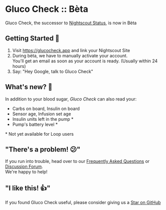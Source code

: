 # Gluco Check :: Bèta

Gluco Check, the successor to [Nightscout Status](https://git.io/nightscoutstatus), is now in Bèta

## Getting Started 🚀

1. Visit https://glucocheck.app and link your Nightscout Site
2. During bèta, we have to manually activate your account.  
   You'll get an email as soon as your account is ready. (Usually within 24 hours)
3. Say: "Hey Google, talk to Gluco Check"

## What's new? 🎁

In addition to your blood sugar, _Gluco Check_ can also read your:

* Carbs on board, Insulin on board
* Sensor age, Infusion set age
* Insulin units left in the pump *
* Pump's battery level *

\* Not yet available for Loop users

## "There's a problem! 😕"

If you run into trouble, head over to our 
[Frequently Asked Questions](https://glucocheck.app/faq) 
or [Discussion Forum](https://github.com/nielsmaerten/gluco-check/discussions).  
We're happy to help!

## "I like this! 👍"
If you found Gluco Check useful, 
please consider giving us a [Star on GitHub](https://github.com/nielsmaerten/gluco-check)
